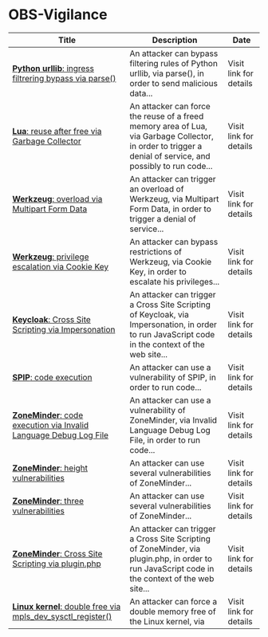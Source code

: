 

# OBS-Vigilance

 |Title|Description|Date|
 |---|---|---|
 |[<a href="https://vigilance.fr/vulnerability/Python-urllib-ingress-filtrering-bypass-via-parse-40661" class="noirorange"><b>Python urllib</b>: ingress filtrering bypass via parse()</a>](https://vigilance.fr/vulnerability/Python-urllib-ingress-filtrering-bypass-via-parse-40661)|An attacker can bypass filtering rules of Python urllib, via parse(), in order to send malicious data...|Visit link for details|
 |[<a href="https://vigilance.fr/vulnerability/Lua-reuse-after-free-via-Garbage-Collector-40660" class="noirorange"><b>Lua</b>: reuse after free via Garbage Collector</a>](https://vigilance.fr/vulnerability/Lua-reuse-after-free-via-Garbage-Collector-40660)|An attacker can force the reuse of a freed memory area of Lua, via Garbage Collector, in order to trigger a denial of service, and possibly to run code...|Visit link for details|
 |[<a href="https://vigilance.fr/vulnerability/Werkzeug-overload-via-Multipart-Form-Data-40659" class="noirorange"><b>Werkzeug</b>: overload via Multipart Form Data</a>](https://vigilance.fr/vulnerability/Werkzeug-overload-via-Multipart-Form-Data-40659)|An attacker can trigger an overload of Werkzeug, via Multipart Form Data, in order to trigger a denial of service...|Visit link for details|
 |[<a href="https://vigilance.fr/vulnerability/Werkzeug-privilege-escalation-via-Cookie-Key-40658" class="noirorange"><b>Werkzeug</b>: privilege escalation via Cookie Key</a>](https://vigilance.fr/vulnerability/Werkzeug-privilege-escalation-via-Cookie-Key-40658)|An attacker can bypass restrictions of Werkzeug, via Cookie Key, in order to escalate his privileges...|Visit link for details|
 |[<a href="https://vigilance.fr/vulnerability/Keycloak-Cross-Site-Scripting-via-Impersonation-40657" class="noirorange"><b>Keycloak</b>: Cross Site Scripting via Impersonation</a>](https://vigilance.fr/vulnerability/Keycloak-Cross-Site-Scripting-via-Impersonation-40657)|An attacker can trigger a Cross Site Scripting of Keycloak, via Impersonation, in order to run JavaScript code in the context of the web site...|Visit link for details|
 |[<a href="https://vigilance.fr/vulnerability/SPIP-code-execution-40656" class="noirorange"><b>SPIP</b>: code execution</a>](https://vigilance.fr/vulnerability/SPIP-code-execution-40656)|An attacker can use a vulnerability of SPIP, in order to run code...|Visit link for details|
 |[<a href="https://vigilance.fr/vulnerability/ZoneMinder-code-execution-via-Invalid-Language-Debug-Log-File-40655" class="noirorange"><b>ZoneMinder</b>: code execution via Invalid Language Debug Log File</a>](https://vigilance.fr/vulnerability/ZoneMinder-code-execution-via-Invalid-Language-Debug-Log-File-40655)|An attacker can use a vulnerability of ZoneMinder, via Invalid Language Debug Log File, in order to run code...|Visit link for details|
 |[<a href="https://vigilance.fr/vulnerability/ZoneMinder-height-vulnerabilities-40654" class="noirorange"><b>ZoneMinder</b>: height vulnerabilities</a>](https://vigilance.fr/vulnerability/ZoneMinder-height-vulnerabilities-40654)|An attacker can use several vulnerabilities of ZoneMinder...|Visit link for details|
 |[<a href="https://vigilance.fr/vulnerability/ZoneMinder-three-vulnerabilities-40653" class="noirorange"><b>ZoneMinder</b>: three vulnerabilities</a>](https://vigilance.fr/vulnerability/ZoneMinder-three-vulnerabilities-40653)|An attacker can use several vulnerabilities of ZoneMinder...|Visit link for details|
 |[<a href="https://vigilance.fr/vulnerability/ZoneMinder-Cross-Site-Scripting-via-plugin-php-40652" class="noirorange"><b>ZoneMinder</b>: Cross Site Scripting via plugin.php</a>](https://vigilance.fr/vulnerability/ZoneMinder-Cross-Site-Scripting-via-plugin-php-40652)|An attacker can trigger a Cross Site Scripting of ZoneMinder, via plugin.php, in order to run JavaScript code in the context of the web site...|Visit link for details|
 |[<a href="https://vigilance.fr/vulnerability/Linux-kernel-double-free-via-mpls-dev-sysctl-register-40651" class="noirorange"><b>Linux kernel</b>: double free via mpls_dev_sysctl_register()</a>](https://vigilance.fr/vulnerability/Linux-kernel-double-free-via-mpls-dev-sysctl-register-40651)|An attacker can force a double memory free of the Linux kernel, via |Visit link for details|
 